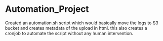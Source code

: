 # Automation_Project
Created an automation.sh script which would basically move the logs to S3 bucket and creates metadata of the upload in html.
this also creates a cronjob to automate the script without any human intervention.
